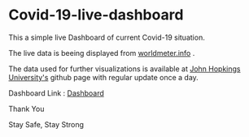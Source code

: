# Covid-19-live-dashboard
This a simple live Dashboard of current Covid-19 situation.


The live data is beeing displayed from [worldmeter.info](https://www.worldometers.info/coronavirus/) .


The data used for further visualizations is available at [John Hopkings University's](https://github.com/CSSEGISandData/COVID-19) github page with regular update once a day.


Dashboard Link : [Dashboard](https://nonstochastic147.shinyapps.io/Covid-19/)

Thank You


Stay Safe, Stay Strong